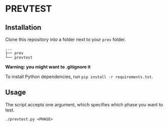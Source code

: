 # PREVTEST

## Installation

Clone this repository into a folder next to your `prev` folder.
```
...
├── prev
└── prevtest
```
**Warning: you might want to .gitignore it**

To install Python dependencies, run `pip install -r requirements.txt`.


## Usage

The script accepts one argument, which specifies which phase you want to test.

```
./prevtest.py <PHASE>
```